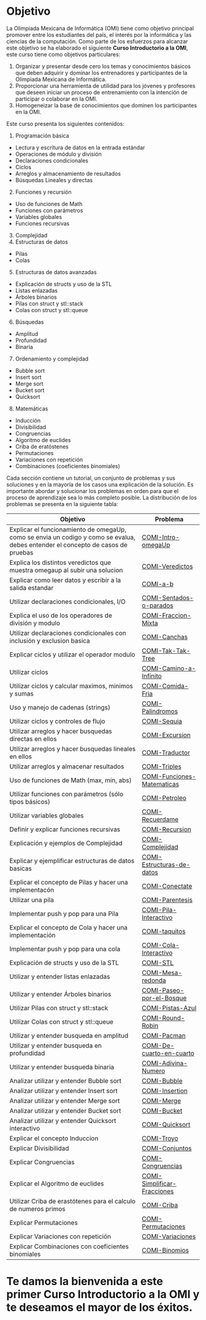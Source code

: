 Objetivo
==========================================
La Olimpiada Mexicana de Informática (OMI) tiene como objetivo principal promover entre los estudiantes
del país, el interés por la informática y las ciencias de la computación. Como parte de los
esfuerzos para alcanzar este objetivo se ha elaborado el siguiente **Curso Introductorio a la OMI**,
este curso tiene como objetivos particulares:

1. Organizar y presentar desde cero los temas y conocimientos básicos que deben adquirir y dominar los entrenadores
y participantes de la Olimpiada Mexicana de Informática.
2. Proporcionar una herramienta de utilidad para los jóvenes y profesores que deseen iniciar un proceso de entrenamiento
con la intención de participar o colaborar en la OMI.
3. Homogeneizar la base de conocimientos que dominen los participantes en la OMI.

Este curso presenta los siguientes contenidos:

1. Programación básica
 * Lectura y escritura de datos en la entrada estándar
 * Operaciones de módulo y división
 * Declaraciones condicionales
 * Ciclos
 * Arreglos y almacenamiento de resultados
 * Búsquedas Lineales y directas
2. Funciones y recursión
 * Uso de funciones de Math
 * Funciones con parámetros
 * Variables globales
 * Funciones recursivas
3. Complejidad
4. Estructuras de datos
 * Pilas
 * Colas
5. Estructuras de datos avanzadas
 * Explicación de structs y uso de la STL
 * Listas enlazadas
 * Árboles binarios
 * Pilas con struct y stl::stack
 * Colas con struct y stl::queue
6. Búsquedas
 * Amplitud
 * Profundidad
 * Binaria
7. Ordenamiento y complejidad
 * Bubble sort
 * Insert sort
 * Merge sort
 * Bucket sort
 * Quicksort
8. Matemáticas
 * Inducción
 * Divisibilidad
 * Congruencias
 * Algoritmo de euclides
 * Criba de eratóstenes
 * Permutaciones
 * Variaciones con repetición
 * Combinaciones (coeficientes binomiales)

Cada sección contiene un tutorial, un conjunto de problemas y sus soluciones y en la mayoría de los casos una explicación de la
solución. Es importante abordar y solucionar los problemas en orden para que el proceso de aprendizaje sea lo más completo  posible.
La distribución de los problemas se presenta en la siguiente tabla:

Objetivo|Problema
--------|--------
Explicar el funcionamiento de omegaUp, como se envia un codigo y como se evalua, debes entender el concepto de casos de pruebas    |    [    COMI-Intro-omegaUp    ](https://omegaup.com/arena/problem/COMI-Intro-omegaUp)
Explica los distintos veredictos que muestra omegaup al subir una solucion    |    [    COMI-Veredictos    ](https://omegaup.com/arena/problem/COMI-Veredictos)
Explicar como leer datos y escribir a  la salida estandar    |    [    COMI-a-b    ](https://omegaup.com/arena/problem/COMI-a-b)
Utilizar declaraciones condicionales, I/O    |    [    COMI-Sentados-o-parados    ](https://omegaup.com/arena/problem/COMI-Sentados-o-parados)
Explica el uso de los operadores de división y modulo    |    [    COMI-Fraccion-Mixta    ](https://omegaup.com/arena/problem/COMI-Fraccion-Mixta)
Utilizar declaraciones condicionales con inclusión y exclusion basica    |    [    COMI-Canchas    ](https://omegaup.com/arena/problem/COMI-Canchas)
Explicar ciclos y utilizar el operador modulo    |    [    COMI-Tak-Tak-Tree    ](https://omegaup.com/arena/problem/COMI-Tak-Tak-Tree)
Utilizar ciclos    |    [    COMI-Camino-a-Infinito    ](https://omegaup.com/arena/problem/COMI-Camino-a-Infinito)
Utilizar ciclos y calcular maximos, minimos y sumas    |    [    COMI-Comida-Fria    ](https://omegaup.com/arena/problem/COMI-Comida-Fria)
Uso y manejo de cadenas (strings)    |    [    COMI-Palindromos    ](https://omegaup.com/arena/problem/COMI-Palindromos)
Utilizar ciclos y controles de flujo     |    [    COMI-Sequia    ](https://omegaup.com/arena/problem/COMI-Sequia)
Utilizar arreglos y hacer busquedas directas en ellos    |    [    COMI-Excursion    ](https://omegaup.com/arena/problem/COMI-Excursion)
Utilizar arreglos y hacer busquedas lineales en ellos    |    [    COMI-Traductor    ](https://omegaup.com/arena/problem/COMI-Traductor)
Utilizar arreglos y almacenar resultados    |    [    COMI-Triples    ](https://omegaup.com/arena/problem/COMI-Triples)
Uso de funciones de Math (max, min, abs)    |    [    COMI-Funciones-Matematicas    ](https://omegaup.com/arena/problem/COMI-Funciones-Matematicas)
Utilizar funciones con parámetros (sólo tipos básicos)    |    [    COMI-Petroleo    ](https://omegaup.com/arena/problem/COMI-Petroleo)
Utilizar variables globales    |    [    COMI-Recuerdame    ](https://omegaup.com/arena/problem/COMI-Recuerdame)
Definir y explicar funciones recursivas     |    [    COMI-Recursion    ](https://omegaup.com/arena/problem/COMI-Recursion)
Explicación y ejemplos de Complejidad    |    [    COMI-Complejidad    ](https://omegaup.com/arena/problem/COMI-Complejidad)
Explicar y ejemplificar estructuras de datos basicas    |    [    COMI-Estructuras-de-datos    ](https://omegaup.com/arena/problem/COMI-Estructuras-de-datos)
Explicar el concepto de Pilas y hacer una implementacón     |    [    COMI-Conectate    ](https://omegaup.com/arena/problem/COMI-Conectate)
Utilizar una pila    |    [    COMI-Parentesis    ](https://omegaup.com/arena/problem/COMI-Parentesis)
Implementar push y pop para una Pila    |    [    COMI-Pila-Interactivo    ](https://omegaup.com/arena/problem/COMI-Pila-Interactivo)
Explicar el concepto de Cola y hacer una implementación     |    [    COMI-taquitos    ](https://omegaup.com/arena/problem/COMI-taquitos)
Implementar push y pop para una cola    |    [    COMI-Cola-Interactivo    ](https://omegaup.com/arena/problem/COMI-Cola-Interactivo)
Explicación de structs y uso de la STL    |    [    COMI-STL    ](https://omegaup.com/arena/problem/COMI-STL)
Utilizar y entender listas enlazadas    |    [    COMI-Mesa-redonda    ](https://omegaup.com/arena/problem/COMI-Mesa-redonda)
Utilizar y entender Árboles binarios    |    [    COMI-Paseo-por-el-Bosque    ](https://omegaup.com/arena/problem/COMI-Paseo-por-el-Bosque)
Utilizar Pilas con struct y stl::stack    |    [    COMI-Pistas-Azul    ](https://omegaup.com/arena/problem/COMI-Pistas-Azul)
Utilizar Colas con struct y stl::queue    |    [    COMI-Round-Robin    ](https://omegaup.com/arena/problem/COMI-Round-Robin)
Utilizar y entender busqueda en amplitud     |    [    COMI-Pacman    ](https://omegaup.com/arena/problem/COMI-Pacman)
Utilizar  y entender busqueda en profundidad    |    [    COMI-De-cuarto-en-cuarto    ](https://omegaup.com/arena/problem/COMI-De-cuarto-en-cuarto)
Utilizar y entender busqueda binaria    |    [    COMI-Adivina-Numero    ](https://omegaup.com/arena/problem/COMI-Adivina-Numero)
Analizar utilizar y entender Bubble sort     |    [    COMI-Bubble    ](https://omegaup.com/arena/problem/COMI-Bubble)
Analizar utilizar y entender Insert sort     |    [    COMI-Insertion    ](https://omegaup.com/arena/problem/COMI-Insertion)
Analizar utilizar y entender Merge sort     |    [    COMI-Merge    ](https://omegaup.com/arena/problem/COMI-Merge)
Analizar utilizar  y entender Bucket sort    |    [    COMI-Bucket    ](https://omegaup.com/arena/problem/COMI-Bucket)
Analizar utilizar y entender  Quicksort interactivo    |    [    COMI-Quicksort    ](https://omegaup.com/arena/problem/COMI-Quicksort)
Explicar el concepto Induccion    |    [    COMI-Troyo    ](https://omegaup.com/arena/problem/COMI-Troyo)
Explicar Divisibilidad    |    [    COMI-Conjuntos    ](https://omegaup.com/arena/problem/COMI-Conjuntos)
Explicar Congruencias    |    [    COMI-Congruencias    ](https://omegaup.com/arena/problem/COMI-Congruencias)
Explicar el  Algoritmo de euclides    |    [    COMI-Simplificar-Fracciones    ](https://omegaup.com/arena/problem/COMI-Simplificar-Fracciones)
Utilizar Criba de erastótenes para el calculo de numeros primos    |    [    COMI-Criba    ](https://omegaup.com/arena/problem/COMI-Criba)
Explicar Permutaciones    |    [    COMI-Permutaciones    ](https://omegaup.com/arena/problem/COMI-Permutaciones)
Explicar Variaciones con repetición    |    [    COMI-Variaciones    ](https://omegaup.com/arena/problem/COMI-Variaciones)
Explicar Combinaciones con coeficientes binomiales    |    [    COMI-Binomios    ](https://omegaup.com/arena/problem/COMI-Binomios)

# Te damos la bienvenida a este primer **Curso Introductorio a la OMI** y te deseamos el mayor de los éxitos.
